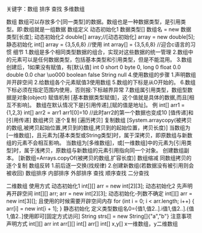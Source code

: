 关键字：数组 排序 查找 多维数组

数组
  数组可以存放多个[同一类型]的数据。数组也是一种数据类型，是引用类型。即:数组就是一组数据
  数组定义
    动态初始化1
      数据类型[] 数组名 = new 数据类型[长度];
    动态初始化2
      double[] array;//[动态初始化]
      array = new double[5];
    静态初始化
      int[] array = {3,5,6,8} //使用
      int array[] = {3,5,6,8} //迎合c语言的习惯
  细节
    1.数组是多个相同类型数据的组合，实现对这些数据的统一管理
    2.数组中的元素可以是任何数据类型，包括基本类型和引用类型，但是不能混用。
    3.数组创建后，1如果没有赋值，有[默认值]
      int 0
      short 0
      byte 0, long 0
      float 0.0
      double 0.0
      char \uo000
      boolean false
      String null
    4.使用数组的步骤
      1.声明数组并开辟空间
      2.给数组各个元素赋值3使用数组
    5.数组的下标是从O开始的。
    6.数组下标必须在指定范围内使用，否则报:下标越界异常
    7.数组属引用类型，数组型数据是对象(object)
  赋值机制
    [基本数据类型赋值]，这个值就是具体的数据,而且[相互不影响]。
    数组在默认情况下是[引用传递],[赋的值是地址]。
      例
        int[] arr1 = {1,2,3}
    int[] arr2 = arr1
        arr1[0]=10 //此时arr2的第一个数据也变成10
    [值传递]和[引用传递]
  数组拷贝
    逐个复制
      [遍历拷贝]
    复制数组
      [System.arraycopy(被拷贝的数组,被拷贝起始位置,拷贝到的数组,拷贝到的起始位置，拷贝长度)]
      当数组为[一维数组]，且元素为[基本类型或String类型]时，属于深拷贝，即原数组与新数组的元素不会相互影响。
      当数组为[多维数组]，或[一维数组]中的元素为[引用类型]时，属于浅拷贝，原数组与新数组的元素引用指向同一个对象。
    创建数组副本。
      [新数组=Arrays.copyOf(被拷贝的数组,扩容长度)]
  数组缩减
    同数组拷贝的逐个复制
  数组反转
    1.前后逐一交换(找规律)
    2.创建新数组(若数据没有被引用则会被收回)
  数组排序
    内部排序
    外部排序
  查找
    顺序查找
    二分查找

二维数组
  使用方式
    动态初始化1
      int[][] arr =  new int[2][3];
    动态初始化2
      先声明再开辟空间
      int[][] arr;
      arr =  new int[2][3];
    动态初始化-列数不确定
      int[][] arr = new int[3][];
      且使用的时候需要开辟空间内存
      for (int i = 0; i < arr.length; i++) {
        arr[i] = new int[i + 1];
      }
    静态初始化
      定义类型数组名0={值1,值2..].i值1,值2..].{值1,值2..]使用即可[固定方式访问]
      String strs[] = new String[]{"a","b"}
  注意事项
    声明方式
      int[][] arr
      int arr[][]
      int[] arr[]
    int[] x,y[] x一维数组，y二维数组
